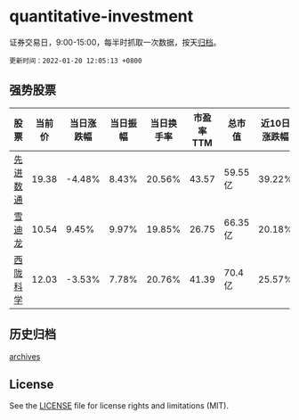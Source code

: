 # quantitative-investment

证券交易日，9:00-15:00，每半时抓取一次数据，按天[归档](archives)。

`更新时间：2022-01-20 12:05:13 +0800`

## 强势股票

|股票|当前价|当日涨跌幅|当日振幅|当日换手率|市盈率TTM|总市值|近10日涨跌幅|
|----|----|----|----|----|----|----|----|
|[先进数通](https://xueqiu.com/S/SZ300541)|19.38|-4.48%|8.43%|20.56%|43.57|59.55亿|39.22%|
|[雪迪龙](https://xueqiu.com/S/SZ002658)|10.54|9.45%|9.97%|19.85%|26.75|66.35亿|20.18%|
|[西陇科学](https://xueqiu.com/S/SZ002584)|12.03|-3.53%|7.78%|20.76%|41.39|70.4亿|25.57%|

## 历史归档

[archives](archives)

## License

See the [LICENSE](LICENSE) file for license rights and limitations (MIT).